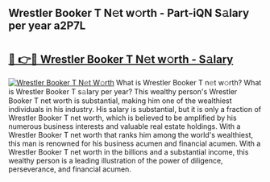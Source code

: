 ## Wrestler Booker T N𝚎t w𝚘rth - Part-iQN S𝚊lary per year a2P7L

# <h2><a href="http://gc49fp7.nevu.top/?p=Wrestler+Booker+T">🔗 👉🔴 Wrestler Booker T N𝚎t w𝚘rth - S𝚊lary</a></h2>

[![Wrestler Booker T N𝚎t W𝚘rth](https://i.imgur.com/Oavwk0R.jpeg)](http://gc49fp7.nevu.top/?p=Wrestler+Booker+T)
What is Wrestler Booker T n𝚎t w𝚘rth? What is Wrestler Booker T s𝚊lary per year?
This wealthy person's Wrestler Booker T net worth is substantial, making him one of the wealthiest individuals in his industry. His salary is substantial, but it is only a fraction of Wrestler Booker T net worth, which is believed to be amplified by his numerous business interests and valuable real estate holdings. With a Wrestler Booker T net worth that ranks him among the world's wealthiest, this man is renowned for his business acumen and financial acumen. With a Wrestler Booker T net worth in the billions and a substantial income, this wealthy person is a leading illustration of the power of diligence, perseverance, and financial acumen.
